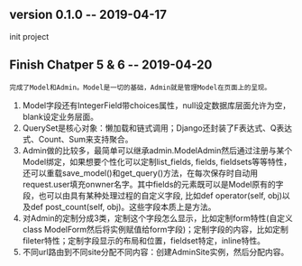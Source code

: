 ## version 0.1.0 -- 2019-04-17

init project

## Finish Chatper 5 & 6 -- 2019-04-20

    完成了Model和Admin。Model是一切的基础，Admin就是管理Model在页面上的呈现。
1.  Model字段还有IntegerField带choices属性，null设定数据库层面允许为空，blank设定业务层面。
2.  QuerySet是核心对象：懒加载和链式调用；Django还封装了F表达式、Q表达式、Count、Sum来支持聚合。
3.  Admin做的比较多，最简单可以继承admin.ModelAdmin然后通过注册与某个Model绑定，如果想要个性化可以定制list_fields, fields, fieldsets等等特性，还可以重载save_model()和get_query()方法，在每次保存时自动用request.user填充onwner名字。其中fields的元素既可以是Model原有的字段，也可以由具有某种处理过程的自定义字段, 比如def operator(self, obj)以及def post_count(self, obj)。这些字段本质上是方法。
4.  对Admin的定制分成3类，定制这个字段怎么显示，比如定制form特性(自定义class ModelForm然后将实例赋值给form字段)；定制字段的内容，比如定制fileter特性；定制字段显示的布局和位置，fieldset特定，inline特性。
5.  不同url路由到不同site分配不同内容：创建AdminSite实例，然后分配内容。
